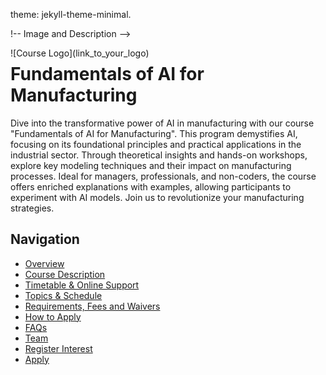 theme: jekyll-theme-minimal.



!-- Image and Description -->
<div style="float:left; margin-right:20px;">
    ![Course Logo](link_to_your_logo)
</div>

# Fundamentals of AI for Manufacturing

Dive into the transformative power of AI in manufacturing with our course "Fundamentals of AI for Manufacturing". This program demystifies AI, focusing on its foundational principles and practical applications in the industrial sector. Through theoretical insights and hands-on workshops, explore key modeling techniques and their impact on manufacturing processes. Ideal for managers, professionals, and non-coders, the course offers enriched explanations with examples, allowing participants to experiment with AI models. Join us to revolutionize your manufacturing strategies.

## Navigation

- [Overview](overview.md)
- [Course Description](course-description.md)
- [Timetable & Online Support](timetable.md)
- [Topics & Schedule](topics-schedule.md)
- [Requirements, Fees and Waivers](requirements-fees-and-waivers.md)
- [How to Apply](how-to-apply.md)
- [FAQs](faqs.md)
- [Team](Team.md)
- [Register Interest](register-interest.md)
- [Apply](apply.md)
